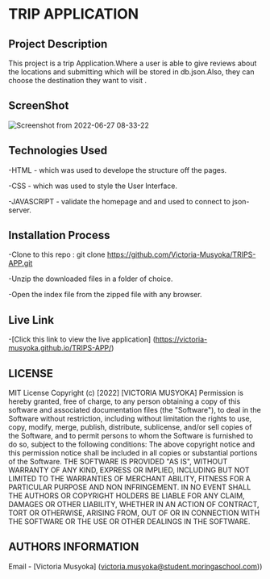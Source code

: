 # TRIP APPLICATION
## Project Description
This project is a trip Application.Where a user is able to give reviews about the locations and  submitting which will be stored in db.json.Also, they can choose the destination they want to visit . 

## ScreenShot
![Screenshot from 2022-06-27 08-33-22](https://user-images.githubusercontent.com/106319114/175866791-7c01ae5b-4fd9-4e5a-8c1b-fa678e0cf651.png)

## Technologies Used

-HTML - which was used to develope the structure off the pages.

-CSS - which was used to style the User Interface.

-JAVASCRIPT - validate the homepage and and used to connect to json-server.

## Installation Process
-Clone to this repo : git clone https://github.com/Victoria-Musyoka/TRIPS-APP.git

-Unzip the downloaded files in a folder of choice.

-Open the index file from the zipped file with any browser.

## Live Link

-[Click this link to view the live application]  (https://victoria-musyoka.github.io/TRIPS-APP/)
## LICENSE

MIT License
Copyright (c) [2022] [VICTORIA MUSYOKA]
Permission is hereby granted, free of charge, to any person obtaining a copy of this software and associated documentation files (the "Software"), to deal in the Software without restriction, including without limitation the rights to use, copy, modify, merge, publish, distribute, sublicense, and/or sell copies of the Software, and to permit persons to whom the Software is furnished to do so, subject to the following conditions:
The above copyright notice and this permission notice shall be included in all copies or substantial portions of the Software.
THE SOFTWARE IS PROVIDED "AS IS", WITHOUT WARRANTY OF ANY KIND, EXPRESS OR IMPLIED, INCLUDING BUT NOT LIMITED TO THE WARRANTIES OF MERCHANT ABILITY, FITNESS FOR A PARTICULAR PURPOSE AND NON INFRINGEMENT. IN NO EVENT SHALL THE AUTHORS OR COPYRIGHT HOLDERS BE LIABLE FOR ANY CLAIM, DAMAGES OR OTHER LIABILITY, WHETHER IN AN ACTION OF CONTRACT, TORT OR OTHERWISE, ARISING FROM, OUT OF OR IN CONNECTION WITH THE SOFTWARE OR THE USE OR OTHER DEALINGS IN THE SOFTWARE.

## AUTHORS INFORMATION

Email - [Victoria Musyoka] (victoria.musyoka@student.moringaschool.com))
